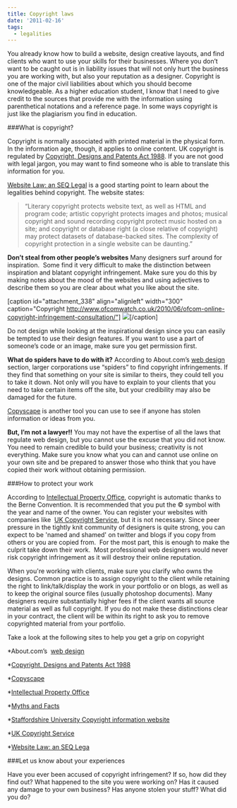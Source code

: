 ```yaml
---
title: Copyright laws
date: '2011-02-16'
tags:
  - legalities
---
```


You already know how to build a website, design creative layouts, and find clients who want to use your skills for their businesses. Where you don’t want to be caught out is in liability issues that will not only hurt the business you are working with, but also your reputation as a designer.
Copyright is one of the major civil liabilities about which you should become knowledgeable. As a higher education student, I know that I need to give credit to the sources that provide me with the information using parenthetical notations and a reference page. In some ways copyright is just like the plagiarism you find in education.

###What is copyright?

Copyright is normally associated with printed material in the physical form. In the information age, though, it applies to online content. UK copyright is regulated by 
[Copyright, Designs and Patents Act 1988](http://www.legislation.gov.uk/ukpga/1988/48/contents). If you are not good with legal jargon, you may want to find someone who is able to translate this information for you.


[Website Law: an SEQ Legal](http://www.website-law.co.uk/documents.html) is a good starting point to learn about the legalities behind copyright. The website states:

>“Literary copyright protects website text, as well as HTML and program code; artistic copyright protects images and photos; musical copyright and sound recording copyright protect music hosted on a site; and copyright or database right (a close relative of copyright) may protect datasets of database-backed sites. The complexity of copyright protection in a single website can be daunting.”


**Don’t steal from other people’s websites**
Many designers surf around for inspiration.  Some find it very difficult  to make the distinction between inspiration and blatant copyright  infringement. Make sure you do this by making notes about the mood of  the websites and using adjectives to describe them so you are clear  about what you like about the site.

[caption id="attachment_338" align="alignleft" width="300" caption="Copyright http://www.ofcomwatch.co.uk/2010/06/ofcom-online-copyright-infringement-consultation/"]
![](http://thisiscapra.com/wp-content/uploads/2011/02/Copyright-300x298.jpg)[/caption]

Do not design while looking at the inspirational design since you can easily be tempted to use their design features. If you want to use a part of someone’s code or an image, make sure you get permission first.

**What do spiders have to do with it?**
According to About.com’s 
[web design](http://webdesign.about.com/od/copyright/a/aa081700a.htm) section, larger corporations use “spiders” to find copyright infringements. If they find that something on your site is similar to theirs, they could tell you to take it down. Not only will you have to explain to your clients that you need to take certain items off the site, but your credibility may also be damaged for the future.


[Copyscape](http://www.copyscape.com) is another tool you can use to see if anyone has stolen information or ideas from you.

**But, I’m not a lawyer!!**
You may not have the expertise of all the laws that regulate web design, but you cannot use the excuse that you did not know. You need to remain credible to build your business; creativity is not everything. Make sure you know what you can and cannot use online on your own site and be prepared to answer those who think that you have copied their work without obtaining permission.

###How to protect your work

According to 
[Intellectual Property Office](http://www.ipo.gov.uk/c-auto.htm), copyright is automatic thanks to the Berne Convention. It is recommended that you put the © symbol with the year and name of the owner. You can register your websites with companies like 
[UK Copyright Service](http://www.copyrightservice.co.uk/), but it is not necessary. Since peer pressure in the tightly knit community of designers is quite strong, you can expect to be 'named and shamed' on twitter and blogs if you copy from others or you are copied from.  For the most part, this is enough to make the culprit take down their work.  Most professional web designers would never risk copyright infringement as it will destroy their online reputation.

When you're working with clients, make sure you clarify who owns the designs. Common practice is to assign copyright to the client while retaining the right to link/talk/display the work in your portfolio or on blogs, as well as to keep the original source files (usually photoshop documents). Many designers require substantially higher fees if the client wants all source material as well as full copyright. If you do not make these distinctions clear in your contract, the client will be within its right to ask you to remove copyrighted material from your portfolio.

Take a look at the following sites to help you get a grip on copyright

*About.com’s 
[web design](http://webdesign.about.com/od/copyright/a/aa081700a.htm)

	
*[Copyright, Designs and Patents Act 1988](http://www.legislation.gov.uk/ukpga/1988/48/contents)

	
*[Copyscape](http://www.copyscape.com)

	
*[Intellectual Property Office](http://www.ipo.gov.uk/c-auto.htm)

	
*[Myths and Facts](http://www.ihaveawebsite-nowwhat.co.uk/copyright-facts-and-myths.htm)

	
*[Staffordshire University Copyright information website](http://www.staffs.ac.uk/legal/copyright/what_is_copyright/)

	
*[UK Copyright Service](http://www.copyrightservice.co.uk/)

	
*[Website Law: an SEQ Lega](http://www.website-law.co.uk/documents.html)

###Let us know about your experiences

Have you ever been accused of copyright infringement? If so, how did they find out? What happened to the site you were working on? Has it caused any damage to your own business? Has anyone stolen your stuff? What did you do?
